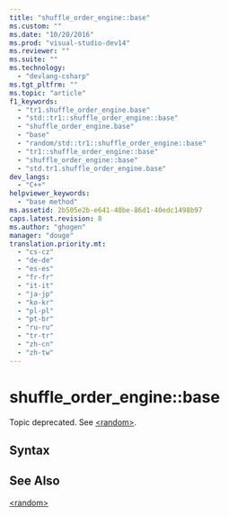 ```yaml
---
title: "shuffle_order_engine::base"
ms.custom: ""
ms.date: "10/20/2016"
ms.prod: "visual-studio-dev14"
ms.reviewer: ""
ms.suite: ""
ms.technology: 
  - "devlang-csharp"
ms.tgt_pltfrm: ""
ms.topic: "article"
f1_keywords: 
  - "tr1.shuffle_order_engine.base"
  - "std::tr1::shuffle_order_engine::base"
  - "shuffle_order_engine.base"
  - "base"
  - "random/std::tr1::shuffle_order_engine::base"
  - "tr1::shuffle_order_engine::base"
  - "shuffle_order_engine::base"
  - "std.tr1.shuffle_order_engine.base"
dev_langs: 
  - "C++"
helpviewer_keywords: 
  - "base method"
ms.assetid: 2b505e2b-e641-40be-86d1-40edc1498b97
caps.latest.revision: 8
ms.author: "ghogen"
manager: "douge"
translation.priority.mt: 
  - "cs-cz"
  - "de-de"
  - "es-es"
  - "fr-fr"
  - "it-it"
  - "ja-jp"
  - "ko-kr"
  - "pl-pl"
  - "pt-br"
  - "ru-ru"
  - "tr-tr"
  - "zh-cn"
  - "zh-tw"
---
```

# shuffle_order_engine::base
Topic deprecated. See [\<random>](../Topic/%3Crandom%3E.md).  
  
## Syntax  
  
## See Also  
 [\<random>](../Topic/%3Crandom%3E.md)